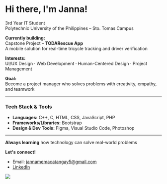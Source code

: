 # Hi there, I'm Janna!

3rd Year IT Student  
Polytechnic University of the Philippines – Sto. Tomas Campus  

**Currently building:**  
Capstone Project – **TODARescue App**   
A mobile solution for real-time tricycle tracking and driver verification

**Interests:**  
UI/UX Design · Web Development · Human-Centered Design · Project Management

**Goal:**  
Become a project manager who solves problems with creativity, empathy, and teamwork 

---

### Tech Stack & Tools
- **Languages:** C++, C, HTML, CSS, JavaScript, PHP  
- **Frameworks/Libraries:** Bootstrap  
- **Design & Dev Tools:** Figma, Visual Studio Code, Photoshop  

---

**Always learning** how technology can solve real-world problems

**Let's connect!**  
- Email: jannamemacatangay5@gmail.com  
- [LinkedIn](https://www.linkedin.com/in/janna-macatangay-19b885295/)

[![](https://github-readme-stats.vercel.app/api?username=JannaMacatangay&show_icons=true&title_color=FFC0CB&text_color=FFC0CB&icon_color=FFC0CB&bg_color=222222&border_radius=12&hide_border=true)](https://github.com/anuraghazra/github-readme-stats)
